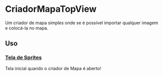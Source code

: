 # CriadorMapaTopView
Um criador de mapa simples onde se é possível importar qualquer imagem e colocá-la no mapa.

## Uso
### [Tela de Sprites](https://user-images.githubusercontent.com/44103255/234417284-40bd2746-b11f-41ac-9c74-d0a184687bc3.png)
Tela inicial quando o criador de Mapa é aberto!
